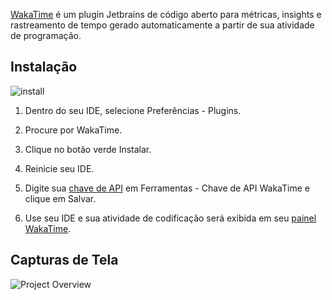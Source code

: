
[WakaTime](https://wakatime.com/intellij-idea) é um plugin Jetbrains de código aberto para métricas, insights e rastreamento de tempo gerado automaticamente a partir de sua atividade de programação.

## Instalação
![install](https://github.com/wakatime/jetbrains-wakatime/raw/master/install.gif)

1. Dentro do seu IDE, selecione Preferências - Plugins.  
  
2. Procure por WakaTime.  
  
3. Clique no botão verde Instalar.  
  
4. Reinicie seu IDE.  
  
5. Digite sua [chave de API](https://wakatime.com/login?next=https://wakatime.com/settings#apikey) em Ferramentas - Chave de API WakaTime e clique em Salvar.  
  
6. Use seu IDE e sua atividade de codificação será exibida em seu [painel WakaTime](https://wakatime.com/).
  
## Capturas de Tela
![Project Overview](https://camo.githubusercontent.com/8c5c8124ec20095202d4d0125f1cac19865a0d26f920aa3ce6aac03d66239ca6/68747470733a2f2f77616b6174696d652e636f6d2f7374617469632f696d672f53637265656e53686f74732f53637265656e2d53686f742d323031362d30332d32312e706e67)

